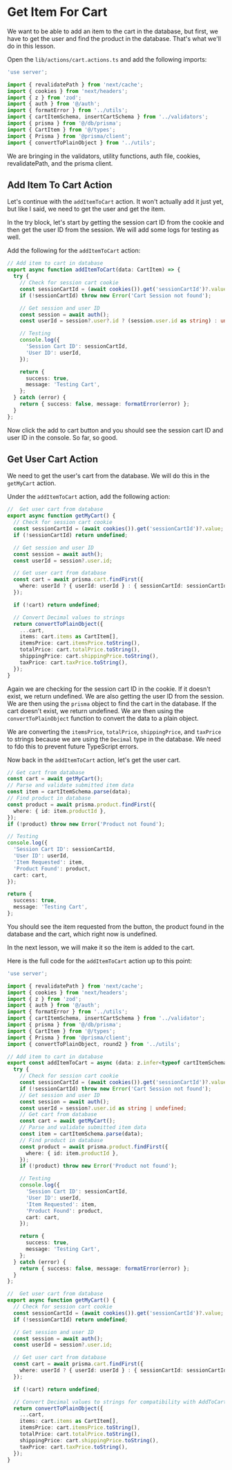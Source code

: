 # Get Item For Cart

We want to be able to add an item to the cart in the database, but first, we have to get the user and find the product in the database. That's what we'll do in this lesson.

Open the `lib/actions/cart.actions.ts` and add the following imports:

```ts
'use server';

import { revalidatePath } from 'next/cache';
import { cookies } from 'next/headers';
import { z } from 'zod';
import { auth } from '@/auth';
import { formatError } from '../utils';
import { cartItemSchema, insertCartSchema } from '../validators';
import { prisma } from '@/db/prisma';
import { CartItem } from '@/types';
import { Prisma } from '@prisma/client';
import { convertToPlainObject } from '../utils';
```

We are bringing in the validators, utility functions, auth file, cookies, revalidatePath, and the prisma client.

## Add Item To Cart Action

Let's continue with the `addItemToCart` action. It won't actually add it just yet, but like I said, we need to get the user and get the item.

In the try block, let's start by getting the session cart ID from the cookie and then get the user ID from the session. We will add some logs for testing as well.

Add the following for the `addItemToCart` action:

```ts
// Add item to cart in database
export async function addItemToCart(data: CartItem) => {
  try {
    // Check for session cart cookie
    const sessionCartId = (await cookies()).get('sessionCartId')?.value;
    if (!sessionCartId) throw new Error('Cart Session not found');

    // Get session and user ID
    const session = await auth();
    const userId = session?.user?.id ? (session.user.id as string) : undefined;

    // Testing
    console.log({
      'Session Cart ID': sessionCartId,
      'User ID': userId,
    });

    return {
      success: true,
      message: 'Testing Cart',
    };
  } catch (error) {
    return { success: false, message: formatError(error) };
  }
};
```

Now click the add to cart button and you should see the session cart ID and user ID in the console. So far, so good.

## Get User Cart Action

We need to get the user's cart from the database. We will do this in the `getMyCart` action.

Under the `addItemToCart` action, add the following action:

```ts
//  Get user cart from database
export async function getMyCart() {
  // Check for session cart cookie
  const sessionCartId = (await cookies()).get('sessionCartId')?.value;
  if (!sessionCartId) return undefined;

  // Get session and user ID
  const session = await auth();
  const userId = session?.user.id;

  // Get user cart from database
  const cart = await prisma.cart.findFirst({
    where: userId ? { userId: userId } : { sessionCartId: sessionCartId },
  });

  if (!cart) return undefined;

  // Convert Decimal values to strings
  return convertToPlainObject({
    ...cart,
    items: cart.items as CartItem[],
    itemsPrice: cart.itemsPrice.toString(),
    totalPrice: cart.totalPrice.toString(),
    shippingPrice: cart.shippingPrice.toString(),
    taxPrice: cart.taxPrice.toString(),
  });
}
```

Again we are checking for the session cart ID in the cookie. If it doesn't exist, we return undefined. We are also getting the user ID from the session. We are then using the `prisma` object to find the cart in the database. If the cart doesn't exist, we return undefined. We are then using the `convertToPlainObject` function to convert the data to a plain object.

We are converting the `itemsPrice`, `totalPrice`, `shippingPrice`, and `taxPrice` to strings because we are using the `Decimal` type in the database. We need to fdo this to prevent future TypeScript errors.

Now back in the `addItemToCart` action, let's get the user cart.

```ts
// Get cart from database
const cart = await getMyCart();
// Parse and validate submitted item data
const item = cartItemSchema.parse(data);
// Find product in database
const product = await prisma.product.findFirst({
  where: { id: item.productId },
});
if (!product) throw new Error('Product not found');

// Testing
console.log({
  'Session Cart ID': sessionCartId,
  'User ID': userId,
  'Item Requested': item,
  'Product Found': product,
  cart: cart,
});

return {
  success: true,
  message: 'Testing Cart',
};
```

You should see the item requested from the button, the product found in the database and the cart, which right now is undefined.

In the next lesson, we will make it so the item is added to the cart.

Here is the full code for the `addItemToCart` action up to this point:

```ts
'use server';

import { revalidatePath } from 'next/cache';
import { cookies } from 'next/headers';
import { z } from 'zod';
import { auth } from '@/auth';
import { formatError } from '../utils';
import { cartItemSchema, insertCartSchema } from '../validator';
import { prisma } from '@/db/prisma';
import { CartItem } from '@/types';
import { Prisma } from '@prisma/client';
import { convertToPlainObject, round2 } from '../utils';

// Add item to cart in database
export const addItemToCart = async (data: z.infer<typeof cartItemSchema>) => {
  try {
    // Check for session cart cookie
    const sessionCartId = (await cookies()).get('sessionCartId')?.value;
    if (!sessionCartId) throw new Error('Cart Session not found');
    // Get session and user ID
    const session = await auth();
    const userId = session?.user.id as string | undefined;
    // Get cart from database
    const cart = await getMyCart();
    // Parse and validate submitted item data
    const item = cartItemSchema.parse(data);
    // Find product in database
    const product = await prisma.product.findFirst({
      where: { id: item.productId },
    });
    if (!product) throw new Error('Product not found');

    // Testing
    console.log({
      'Session Cart ID': sessionCartId,
      'User ID': userId,
      'Item Requested': item,
      'Product Found': product,
      cart: cart,
    });

    return {
      success: true,
      message: 'Testing Cart',
    };
  } catch (error) {
    return { success: false, message: formatError(error) };
  }
};

//  Get user cart from database
export async function getMyCart() {
  // Check for session cart cookie
  const sessionCartId = (await cookies()).get('sessionCartId')?.value;
  if (!sessionCartId) return undefined;

  // Get session and user ID
  const session = await auth();
  const userId = session?.user.id;

  // Get user cart from database
  const cart = await prisma.cart.findFirst({
    where: userId ? { userId: userId } : { sessionCartId: sessionCartId },
  });

  if (!cart) return undefined;

  // Convert Decimal values to strings for compatibility with AddToCart component
  return convertToPlainObject({
    ...cart,
    items: cart.items as CartItem[],
    itemsPrice: cart.itemsPrice.toString(),
    totalPrice: cart.totalPrice.toString(),
    shippingPrice: cart.shippingPrice.toString(),
    taxPrice: cart.taxPrice.toString(),
  });
}
```
